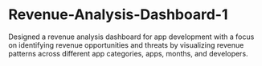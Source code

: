 # Revenue-Analysis-Dashboard-1

Designed a revenue analysis dashboard for app development with a focus on identifying revenue 
opportunities and threats by visualizing revenue patterns across different app categories, apps, months, and 
developers.
